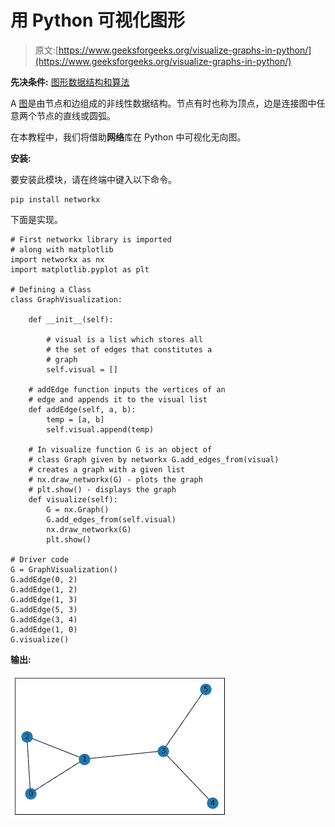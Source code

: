 # 用 Python 可视化图形

> 原文:[https://www.geeksforgeeks.org/visualize-graphs-in-python/](https://www.geeksforgeeks.org/visualize-graphs-in-python/)

**先决条件:** [图形数据结构和算法](https://www.geeksforgeeks.org/graph-data-structure-and-algorithms/)

A [图](https://www.geeksforgeeks.org/graph-data-structure-and-algorithms/)是由节点和边组成的非线性数据结构。节点有时也称为顶点，边是连接图中任意两个节点的直线或圆弧。

在本教程中，我们将借助**网络**库在 Python 中可视化无向图。

**安装:**

要安装此模块，请在终端中键入以下命令。

```
pip install networkx
```

下面是实现。

```
# First networkx library is imported 
# along with matplotlib
import networkx as nx
import matplotlib.pyplot as plt

# Defining a Class
class GraphVisualization:

    def __init__(self):

        # visual is a list which stores all 
        # the set of edges that constitutes a
        # graph
        self.visual = []

    # addEdge function inputs the vertices of an
    # edge and appends it to the visual list
    def addEdge(self, a, b):
        temp = [a, b]
        self.visual.append(temp)

    # In visualize function G is an object of
    # class Graph given by networkx G.add_edges_from(visual)
    # creates a graph with a given list
    # nx.draw_networkx(G) - plots the graph
    # plt.show() - displays the graph
    def visualize(self):
        G = nx.Graph()
        G.add_edges_from(self.visual)
        nx.draw_networkx(G)
        plt.show()

# Driver code
G = GraphVisualization()
G.addEdge(0, 2)
G.addEdge(1, 2)
G.addEdge(1, 3)
G.addEdge(5, 3)
G.addEdge(3, 4)
G.addEdge(1, 0)
G.visualize()
```

**输出:**

![](img/9f1cfa77d95f7f8b496786d3fe0e9779.png)